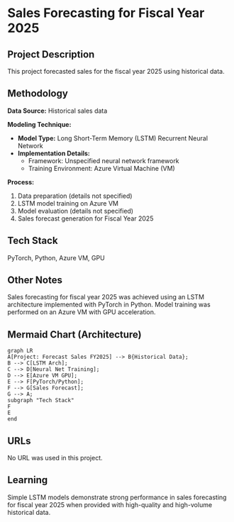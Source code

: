 # Sales Forecasting for Fiscal Year 2025

## Project Description

This project forecasted sales for the fiscal year 2025 using historical data.

## Methodology

**Data Source:** Historical sales data

**Modeling Technique:**

* **Model Type:** Long Short-Term Memory (LSTM) Recurrent Neural Network
* **Implementation Details:**
    * Framework: Unspecified neural network framework
    * Training Environment: Azure Virtual Machine (VM)

**Process:**

1. Data preparation (details not specified)
2. LSTM model training on Azure VM
3. Model evaluation (details not specified)
4. Sales forecast generation for Fiscal Year 2025


## Tech Stack

PyTorch, Python, Azure VM, GPU

## Other Notes

Sales forecasting for fiscal year 2025 was achieved using an LSTM architecture implemented with PyTorch in Python.  Model training was performed on an Azure VM with GPU acceleration.

## Mermaid Chart (Architecture)

```mermaid
graph LR
A[Project: Forecast Sales FY2025] --> B{Historical Data};
B --> C[LSTM Arch];
C --> D[Neural Net Training];
D --> E[Azure VM GPU];
E --> F[PyTorch/Python];
F --> G[Sales Forecast];
G --> A;
subgraph "Tech Stack"
F
E
end
```

## URLs

No URL was used in this project.

## Learning

Simple LSTM models demonstrate strong performance in sales forecasting for fiscal year 2025 when provided with high-quality and high-volume historical data.